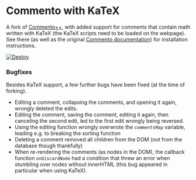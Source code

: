 # Commento with KaTeX

A fork of [Commento++](https://github.com/souramoo/commentoplusplus), with added support for comments that contain math written with KaTeX (the KaTeX scripts need to be loaded on the webpage). See there (as well as the original [Commento documentation](https://docs.commento.io/)) for installation instructions.

[![Deploy](https://www.herokucdn.com/deploy/button.svg)](https://heroku.com/deploy?template=https://github.com/cxdorn/commento-with-katex)

### Bugfixes

Besides KaTeX support, a few further bugs have been fixed (at the time of forking).

- Editing a comment, collapsing the comments, and opening it again, wrongly deleted the edits.
- Editing the comment, saving the comment, editing it again, then canceling the second edit, led to the first edit wrongly being reversed.
- Using the editing function wrongly overwrote the `commentsMap` variable, leading e.g. to breaking the sorting function
- Deleting a comment removed all children from the DOM (not from the database though thankfully)
- When re-rendering the comments (as nodes in the DOM), the callback function `onDiscardNode` had a condition that threw an error when stumbling over nodes without innerHTML (this bug appeared in particular when using KaTeX).
